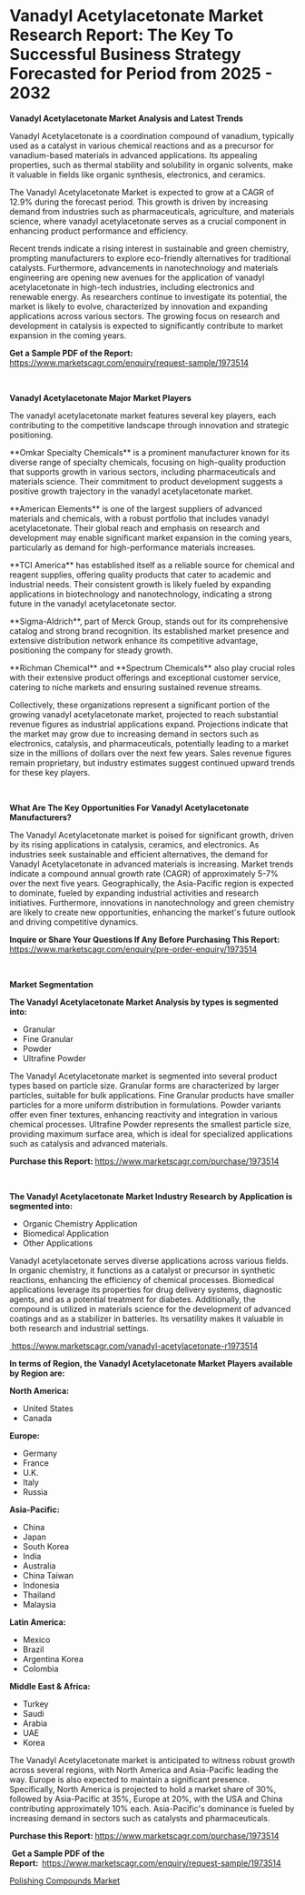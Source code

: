 <p><h1>Vanadyl Acetylacetonate Market Research Report: The Key To Successful Business Strategy Forecasted for Period from 2025 - 2032</h1></p><p><strong>Vanadyl Acetylacetonate Market Analysis and Latest Trends</strong></p>
<p><p>Vanadyl Acetylacetonate is a coordination compound of vanadium, typically used as a catalyst in various chemical reactions and as a precursor for vanadium-based materials in advanced applications. Its appealing properties, such as thermal stability and solubility in organic solvents, make it valuable in fields like organic synthesis, electronics, and ceramics.</p><p>The Vanadyl Acetylacetonate Market is expected to grow at a CAGR of 12.9% during the forecast period. This growth is driven by increasing demand from industries such as pharmaceuticals, agriculture, and materials science, where vanadyl acetylacetonate serves as a crucial component in enhancing product performance and efficiency. </p><p>Recent trends indicate a rising interest in sustainable and green chemistry, prompting manufacturers to explore eco-friendly alternatives for traditional catalysts. Furthermore, advancements in nanotechnology and materials engineering are opening new avenues for the application of vanadyl acetylacetonate in high-tech industries, including electronics and renewable energy. As researchers continue to investigate its potential, the market is likely to evolve, characterized by innovation and expanding applications across various sectors. The growing focus on research and development in catalysis is expected to significantly contribute to market expansion in the coming years.</p></p>
<p><strong>Get a Sample PDF of the Report:&nbsp;</strong> <a href="https://www.marketscagr.com/enquiry/request-sample/1973514?utm_campaign=3001&utm_medium=2&utm_source=Github&utm_content=ia&utm_term=02042025&utm_id=vanadyl-acetylacetonate">https://www.marketscagr.com/enquiry/request-sample/1973514</a></p>
<p>&nbsp;</p>
<p><strong>Vanadyl Acetylacetonate Major Market Players</strong></p>
<p><p>The vanadyl acetylacetonate market features several key players, each contributing to the competitive landscape through innovation and strategic positioning. </p><p>**Omkar Specialty Chemicals** is a prominent manufacturer known for its diverse range of specialty chemicals, focusing on high-quality production that supports growth in various sectors, including pharmaceuticals and materials science. Their commitment to product development suggests a positive growth trajectory in the vanadyl acetylacetonate market.</p><p>**American Elements** is one of the largest suppliers of advanced materials and chemicals, with a robust portfolio that includes vanadyl acetylacetonate. Their global reach and emphasis on research and development may enable significant market expansion in the coming years, particularly as demand for high-performance materials increases.</p><p>**TCI America** has established itself as a reliable source for chemical and reagent supplies, offering quality products that cater to academic and industrial needs. Their consistent growth is likely fueled by expanding applications in biotechnology and nanotechnology, indicating a strong future in the vanadyl acetylacetonate sector.</p><p>**Sigma-Aldrich**, part of Merck Group, stands out for its comprehensive catalog and strong brand recognition. Its established market presence and extensive distribution network enhance its competitive advantage, positioning the company for steady growth.</p><p>**Richman Chemical** and **Spectrum Chemicals** also play crucial roles with their extensive product offerings and exceptional customer service, catering to niche markets and ensuring sustained revenue streams.</p><p>Collectively, these organizations represent a significant portion of the growing vanadyl acetylacetonate market, projected to reach substantial revenue figures as industrial applications expand. Projections indicate that the market may grow due to increasing demand in sectors such as electronics, catalysis, and pharmaceuticals, potentially leading to a market size in the millions of dollars over the next few years. Sales revenue figures remain proprietary, but industry estimates suggest continued upward trends for these key players.</p></p>
<p>&nbsp;</p>
<p><strong>What Are The Key Opportunities For Vanadyl Acetylacetonate Manufacturers?</strong></p>
<p><p>The Vanadyl Acetylacetonate market is poised for significant growth, driven by its rising applications in catalysis, ceramics, and electronics. As industries seek sustainable and efficient alternatives, the demand for Vanadyl Acetylacetonate in advanced materials is increasing. Market trends indicate a compound annual growth rate (CAGR) of approximately 5-7% over the next five years. Geographically, the Asia-Pacific region is expected to dominate, fueled by expanding industrial activities and research initiatives. Furthermore, innovations in nanotechnology and green chemistry are likely to create new opportunities, enhancing the market's future outlook and driving competitive dynamics.</p></p>
<p><strong>Inquire or Share Your Questions If Any Before Purchasing This Report:</strong> <a href="https://www.marketscagr.com/enquiry/pre-order-enquiry/1973514?utm_campaign=3001&utm_medium=2&utm_source=Github&utm_content=ia&utm_term=02042025&utm_id=vanadyl-acetylacetonate">https://www.marketscagr.com/enquiry/pre-order-enquiry/1973514</a></p>
<p>&nbsp;</p>
<p><strong>Market Segmentation</strong></p>
<p><strong>The Vanadyl Acetylacetonate Market Analysis by types is segmented into:</strong></p>
<p><ul><li>Granular</li><li>Fine Granular</li><li>Powder</li><li>Ultrafine Powder</li></ul></p>
<p><p>The Vanadyl Acetylacetonate market is segmented into several product types based on particle size. Granular forms are characterized by larger particles, suitable for bulk applications. Fine Granular products have smaller particles for a more uniform distribution in formulations. Powder variants offer even finer textures, enhancing reactivity and integration in various chemical processes. Ultrafine Powder represents the smallest particle size, providing maximum surface area, which is ideal for specialized applications such as catalysis and advanced materials.</p></p>
<p><strong>Purchase this Report:&nbsp;</strong><a href="https://www.marketscagr.com/purchase/1973514?utm_campaign=3001&utm_medium=2&utm_source=Github&utm_content=ia&utm_term=02042025&utm_id=vanadyl-acetylacetonate">https://www.marketscagr.com/purchase/1973514</a></p>
<p>&nbsp;</p>
<p><strong>The Vanadyl Acetylacetonate Market Industry Research by Application is segmented into:</strong></p>
<p><ul><li>Organic Chemistry Application</li><li>Biomedical Application</li><li>Other Applications</li></ul></p>
<p><p>Vanadyl acetylacetonate serves diverse applications across various fields. In organic chemistry, it functions as a catalyst or precursor in synthetic reactions, enhancing the efficiency of chemical processes. Biomedical applications leverage its properties for drug delivery systems, diagnostic agents, and as a potential treatment for diabetes. Additionally, the compound is utilized in materials science for the development of advanced coatings and as a stabilizer in batteries. Its versatility makes it valuable in both research and industrial settings.</p></p>
<p><a href="https://www.marketscagr.com/vanadyl-acetylacetonate-r1973514?utm_campaign=3001&utm_medium=2&utm_source=Github&utm_content=ia&utm_term=02042025&utm_id=vanadyl-acetylacetonate">&nbsp;https://www.marketscagr.com/vanadyl-acetylacetonate-r1973514</a></p>
<p><strong>In terms of Region, the Vanadyl Acetylacetonate Market Players available by Region are:</strong></p>
<p>
    <p> <strong> North America: </strong>
        <ul>
            <li>United States</li>
            <li>Canada</li>
        </ul>
        </p> 
    <p> <strong> Europe: </strong>
        <ul>
            <li>Germany</li>
            <li>France</li>
            <li>U.K.</li>
            <li>Italy</li>
            <li>Russia</li>
        </ul>
        </p> 
    <p> <strong> Asia-Pacific: </strong>
        <ul>
            <li>China</li>
            <li>Japan</li>
            <li>South Korea</li>
            <li>India</li>
            <li>Australia</li>
            <li>China Taiwan</li>
            <li>Indonesia</li>
            <li>Thailand</li>
            <li>Malaysia</li>
        </ul>
        </p> 
    <p> <strong> Latin America: </strong>
        <ul>
            <li>Mexico</li>
            <li>Brazil</li>
            <li>Argentina Korea</li>
            <li>Colombia</li>
        </ul>
        </p> 
    <p> <strong> Middle East & Africa: </strong>
        <ul>
            <li>Turkey</li>
            <li>Saudi</li>
            <li>Arabia</li>
            <li>UAE</li>
            <li>Korea</li>
        </ul>
    </p>
    </p>
<p><p>The Vanadyl Acetylacetonate market is anticipated to witness robust growth across several regions, with North America and Asia-Pacific leading the way. Europe is also expected to maintain a significant presence. Specifically, North America is projected to hold a market share of 30%, followed by Asia-Pacific at 35%, Europe at 20%, with the USA and China contributing approximately 10% each. Asia-Pacific's dominance is fueled by increasing demand in sectors such as catalysts and pharmaceuticals.</p></p>
<p><strong>Purchase this Report: </strong><a href="https://www.marketscagr.com/purchase/1973514?utm_campaign=3001&utm_medium=2&utm_source=Github&utm_content=ia&utm_term=02042025&utm_id=vanadyl-acetylacetonate">https://www.marketscagr.com/purchase/1973514</a></p>
<p>&nbsp;<strong>Get a Sample PDF of the Report:&nbsp;&nbsp;</strong><a href="https://www.marketscagr.com/enquiry/request-sample/1973514?utm_campaign=3001&utm_medium=2&utm_source=Github&utm_content=ia&utm_term=02042025&utm_id=vanadyl-acetylacetonate">https://www.marketscagr.com/enquiry/request-sample/1973514</a></p>
<p><strong></strong></p>
<p><p><a href="https://github.com/aidelndasse/Market-Research-Report-List-1/blob/main/polishing-compounds-market.md?utm_campaign=3001&utm_medium=2&utm_source=Github&utm_content=ia&utm_term=02042025&utm_id=vanadyl-acetylacetonate">Polishing Compounds Market</a></p></p>